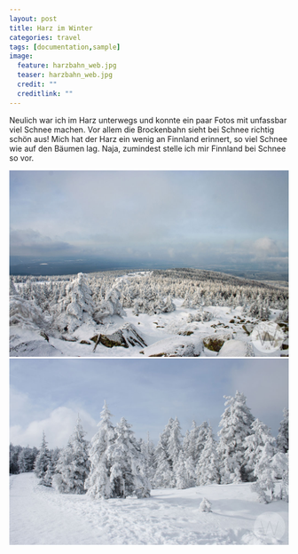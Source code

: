 ```yaml
---
layout: post
title: Harz im Winter
categories: travel
tags: [documentation,sample]
image:
  feature: harzbahn_web.jpg
  teaser: harzbahn_web.jpg
  credit: ""
  creditlink: ""
---
```

Neulich war ich im Harz unterwegs und konnte ein paar Fotos mit unfassbar viel Schnee machen. Vor allem die Brockenbahn sieht bei Schnee richtig schön aus! Mich hat der Harz ein wenig an Finnland erinnert, so viel Schnee wie auf den Bäumen lag. Naja, zumindest stelle ich mir Finnland bei Schnee so vor.

![Brocken](/images/brocken_web.jpg "Brocken")
![Brocken](/images/wald_web.jpg "Schneelandschaft in Harz")
